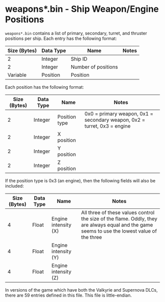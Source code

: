 # weapons*.bin - Ship Weapon/Engine Positions

`weapons*.bin` contains a list of primary, secondary, turret, and thruster positions per ship.
Each entry has the following format:

| Size (Bytes) | Data Type | Name | Notes |
| --- | --- | --- | --- |
| 2 | Integer | Ship ID | |
| 2 | Integer | Number of positions | |
| Variable | Position | Position | |

Each position has the following format:

| Size (Bytes) | Data Type | Name | Notes |
| --- | --- | --- | --- |
| 2 | Integer | Position type | 0x0 = primary weapon, 0x1 = secondary weapon, 0x2 = turret, 0x3 = engine |
| 2 | Integer | X position | |
| 2 | Integer | Y position | |
| 2 | Integer | Z position | |

If the position type is 0x3 (an engine), then the following fields will also be included:

| Size (Bytes) | Data Type | Name | Notes |
| --- | --- | --- | --- |
| 4 | Float | Engine intensity (X) | All three of these values control the size of the flame. Oddly, they are always equal and the game seems to use the lowest value of the three |
| 4 | Float | Engine intensity (Y) | |
| 4 | Float | Engine intensity (Z) | |

In versions of the game which have both the Valkyrie and Supernova DLCs, there are 59 entries defined in this file.
This file is little-endian.

